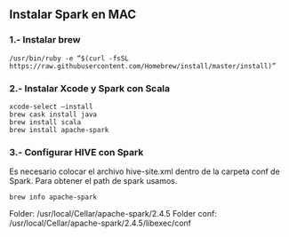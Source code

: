 ## Instalar  Spark en MAC

### 1.- Instalar brew

```ssh
/usr/bin/ruby -e “$(curl -fsSL https://raw.githubusercontent.com/Homebrew/install/master/install)”

````

### 2.- Instalar Xcode y Spark con Scala

````ssh
xcode-select –install
brew cask install java
brew install scala
brew install apache-spark

```` 

### 3.- Configurar HIVE con Spark

Es necesario colocar el archivo hive-site.xml dentro de la carpeta conf de Spark. Para obtener el path de spark usamos.

````ssh
brew info apache-spark
````` 

Folder: /usr/local/Cellar/apache-spark/2.4.5
Folder conf: /usr/local/Cellar/apache-spark/2.4.5/libexec/conf
